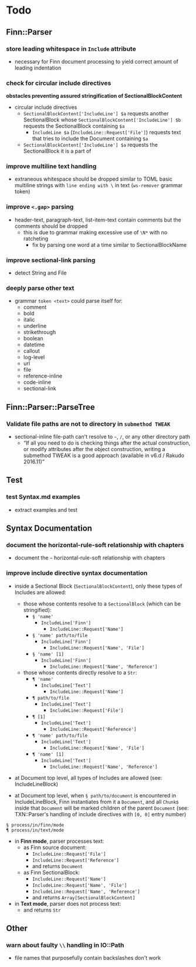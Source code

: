 Todo
====

Finn::Parser
------------

### store leading whitespace in `Include` attribute

- necessary for Finn document processing to yield correct amount of
  leading indentation

### check for circular include directives

**obstacles preventing assured stringification of SectionalBlockContent**

- circular include directives
  - `SectionalBlockContent['IncludeLine'] $a` requests another
    SectionalBlock whose `SectionalBlockContent['IncludeLine'] $b`
    requests the SectionalBlock containing `$a`
    - `IncludeLine $a` (`IncludeLine::Request['File']`) requests text
      that tries to include the Document containing `$a`
  - `SectionalBlockContent['IncludeLine'] $a` requests the SectionalBlock
    it is a part of

### improve multiline text handling

- extraneous whitespace should be dropped similar to TOML basic multiline
  strings with `line ending with \` in text (`ws-remover` grammar token)

### improve `<.gap>` parsing

- header-text, paragraph-text, list-item-text contain comments but the
  comments should be dropped
  - this is due to grammar making excessive use of `\N*` with no
    ratcheting
    - fix by parsing one word at a time similar to SectionalBlockName

### improve sectional-link parsing

- detect String and File

### deeply parse other text

- grammar `token <text>` could parse itself for:
  - comment
  - bold
  - italic
  - underline
  - strikethrough
  - boolean
  - datetime
  - callout
  - log-level
  - url
  - file
  - reference-inline
  - code-inline
  - sectional-link


Finn::Parser::ParseTree
-----------------------

### Validate file paths are not to directory in `submethod TWEAK`

- sectional-inline file-path can't resolve to `~`, `/`, or any other
  directory path
  - “If all you need to do is checking things after the actual
     construction, or modify attributes after the object construction,
     writing a submethod TWEAK is a good approach (available in v6.d /
     Rakudo 2016.11)”


Test
----

### test Syntax.md examples

- extract examples and test


Syntax Documentation
--------------------

### document the horizontal-rule-soft relationship with chapters

- document the `~` horizontal-rule-soft relationship with chapters

### improve include directive syntax documentation

- inside a Sectional Block (`SectionalBlockContent`), only these types
  of Includes are allowed:
  - those whose contents resolve to a `SectionalBlock` (which can be
    stringified):
    - `§ 'name'`
      - `IncludeLine['Finn']`
        - `IncludeLine::Request['Name']`
    - `§ 'name' path/to/file`
      - `IncludeLine['Finn']`
        - `IncludeLine::Request['Name', 'File']`
    - `§ 'name' [1]`
      - `IncludeLine['Finn']`
        - `IncludeLine::Request['Name', 'Reference']`
  - those whose contents directly resolve to a `Str`:
    - `¶ 'name'`
      - `IncludeLine['Text']`
        - `IncludeLine::Request['Name']`
    - `¶ path/to/file`
      - `IncludeLine['Text']`
        - `IncludeLine::Request['File']`
    - `¶ [1]`
      - `IncludeLine['Text']`
        - `IncludeLine::Request['Reference']`
    - `¶ 'name' path/to/file`
      - `IncludeLine['Text']`
        - `IncludeLine::Request['Name', 'File']`
    - `¶ 'name' [1]`
      - `IncludeLine['Text']`
        - `IncludeLine::Request['Name', 'Reference']`

- at Document top level, all types of Includes are allowed (see:
  IncludeLineBlock)

- at Document top level, when `§ path/to/document` is encountered
  in IncludeLineBlock, Finn instantiates from it a `Document`, and all
  `Chunk`s inside that `Document` will be marked children of the parent
  `Document` (see: TXN::Parser's handling of include directives with
  `[0, 0]` entry number)

```finn
§ process/in/finn/mode
¶ process/in/text/mode
```

- in **Finn mode**, parser processes text:
  - as Finn source document:
    - `IncludeLine::Request['File']`
    - `IncludeLine::Request['Reference']`
    - and returns `Document`
  - as Finn SectionalBlock:
    - `IncludeLine::Request['Name']`
    - `IncludeLine::Request['Name', 'File']`
    - `IncludeLine::Request['Name', 'Reference']`
    - and returns `Array[SectionalBlockContent]`
- in **Text mode**, parser does not process text:
  - and returns `Str`


Other
-----

### warn about faulty `\\` handling in IO::Path

- file names that purposefully contain backslashes don't work
